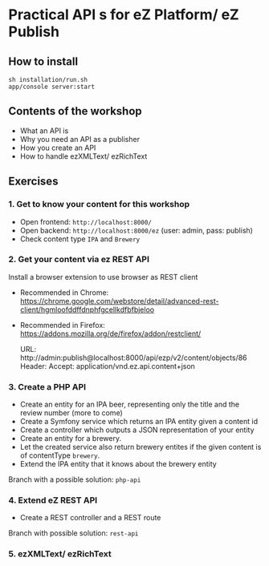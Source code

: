 # Practical API s for eZ Platform/ eZ Publish

## How to install

    sh installation/run.sh
    app/console server:start


## Contents of the workshop
* What an API is
* Why you need an API as a publisher
* How you create an API
* How to handle ezXMLText/ ezRichText

## Exercises

### 1. Get to know your content for this workshop

* Open frontend: `http://localhost:8000/`
* Open backend: `http://localhost:8000/ez` (user: admin, pass: publish)
* Check content type `IPA` and `Brewery`

### 2. Get your content via ez REST API
Install a browser extension to use browser as REST client
 
* Recommended in Chrome: https://chrome.google.com/webstore/detail/advanced-rest-client/hgmloofddffdnphfgcellkdfbfbjeloo
* Recommended in Firefox: https://addons.mozilla.org/de/firefox/addon/restclient/


    URL: http://admin:publish@localhost:8000/api/ezp/v2/content/objects/86
    Header: Accept: application/vnd.ez.api.content+json
    

### 3. Create a PHP API

* Create an entity for an IPA beer, representing only the title and the review number (more to come)
* Create a Symfony service which returns an IPA entity given a content id
* Create a controller which outputs a JSON representation of your entity 
* Create an entity for a brewery.
* Let the created service also return brewery entites if the given content is of contentType `brewery`.
* Extend the IPA entity that it knows about the brewery entity

Branch with a possible solution: `php-api`

### 4. Extend eZ REST API

* Create a REST controller and a REST route

Branch with possible solution: `rest-api`

### 5. ezXMLText/ ezRichText

